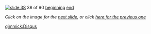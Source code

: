[![slide 38](https://dl.dropboxusercontent.com/u/2977490/presentations/cookbook/img38.jpg)](39.md)
38 of 90
[beginning](01.md)
[end](89.md)

_Click on the image for the [next slide](39.md), or click [here for the previous one](37.md)_

[gimmick:Disqus](theodox-github)
